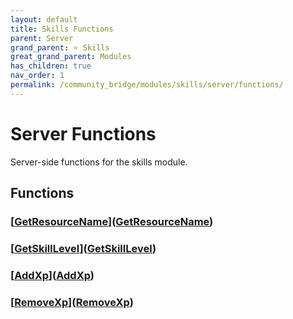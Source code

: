 ```yaml
---
layout: default
title: Skills Functions
parent: Server
grand_parent: ⭐ Skills
great_grand_parent: Modules
has_children: true
nav_order: 1
permalink: /community_bridge/modules/skills/server/functions/
---
```


# Server Functions
Server-side functions for the skills module.

## Functions

### [[GetResourceName](GetResourceName/)]([GetResourceName](GetResourceName))
### [[GetSkillLevel](GetSkillLevel/)]([GetSkillLevel](GetSkillLevel))
### [[AddXp](AddXp/)]([AddXp](AddXp))
### [[RemoveXp](RemoveXp/)]([RemoveXp](RemoveXp))
